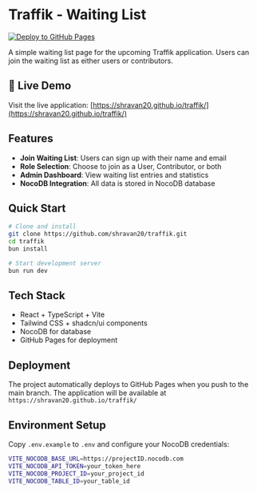 # Traffik - Waiting List

[![Deploy to GitHub Pages](https://github.com/shravan20/traffik/actions/workflows/deploy.yml/badge.svg)](https://github.com/shravan20/traffik/actions/workflows/deploy.yml)

A simple waiting list page for the upcoming Traffik application. Users can join the waiting list as either users or contributors.

## 🚀 Live Demo

Visit the live application: [https://shravan20.github.io/traffik/](https://shravan20.github.io/traffik/)

## Features

- **Join Waiting List**: Users can sign up with their name and email
- **Role Selection**: Choose to join as a User, Contributor, or both
- **Admin Dashboard**: View waiting list entries and statistics
- **NocoDB Integration**: All data is stored in NocoDB database

## Quick Start

```sh
# Clone and install
git clone https://github.com/shravan20/traffik.git
cd traffik
bun install

# Start development server
bun run dev
```

## Tech Stack

- React + TypeScript + Vite
- Tailwind CSS + shadcn/ui components
- NocoDB for database
- GitHub Pages for deployment

## Deployment

The project automatically deploys to GitHub Pages when you push to the main branch. The application will be available at `https://shravan20.github.io/traffik/`

## Environment Setup

Copy `.env.example` to `.env` and configure your NocoDB credentials:

```bash
VITE_NOCODB_BASE_URL=https://projectID.nocodb.com
VITE_NOCODB_API_TOKEN=your_token_here
VITE_NOCODB_PROJECT_ID=your_project_id
VITE_NOCODB_TABLE_ID=your_table_id
```
